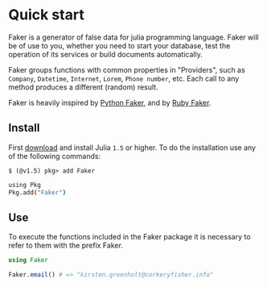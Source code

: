 # Quick start

Faker is a generator of false data for julia programming language. Faker will be of use to you, whether you need to start your database, test the operation of its services or build documents automatically.

Faker groups functions with common properties in "Providers", such as `Company`, `Datetime`, `Internet`, `Lorem`, `Phone number`, etc. Each call to any method produces a different \(random\) result.

Faker is heavily inspired by  [Python Faker](https://github.com/joke2k/faker), and by [Ruby Faker](https://github.com/stympy/faker).

## Install

First [download](https://julialang.org/downloads/#current_stable_release) and install Julia `1.5` or higher.                                                                                                                        To do the installation use any of the following commands:

```
$ (@v1.5) pkg> add Faker
```

```bash
using Pkg
Pkg.add("Faker")
```

## Use

To execute the functions included in the Faker package it is necessary to refer to them with the prefix Faker.

```julia
using Faker

Faker.email() # => "kirsten.greenholt@corkeryfisher.info"
```



